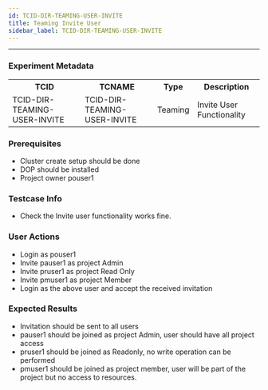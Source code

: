 ```yaml
---
id: TCID-DIR-TEAMING-USER-INVITE
title: Teaming Invite User
sidebar_label: TCID-DIR-TEAMING-USER-INVITE
---
```

------


### Experiment Metadata

<table>
  <tr>
    <th> TCID </th>
    <th> TCNAME </th>
    <th> Type </th>
    <th> Description </th>
  </tr>
  <tr>
    <td> TCID-DIR-TEAMING-USER-INVITE </td>
    <td> TCID-DIR-TEAMING-USER-INVITE </td>
    <td> Teaming </td>
    <td> Invite User Functionality </td>
  </tr>
</table>

### Prerequisites
- Cluster create setup should be done
- DOP should be installed
- Project owner pouser1


### Testcase Info
- Check the Invite user functionality works fine.

### User Actions

- Login as pouser1
- Invite pauser1 as project Admin
- Invite pruser1 as project Read Only
- Invite pmuser1 as project Member
- Login as the above user and accept the received invitation


### Expected Results

- Invitation should be sent to all users
- pauser1 should be joined as project Admin, user should have all project access
- pruser1 should be joined as Readonly, no write operation can be performed
- pmuser1 should be joined as project member, user will be part of the project but no access to resources.
